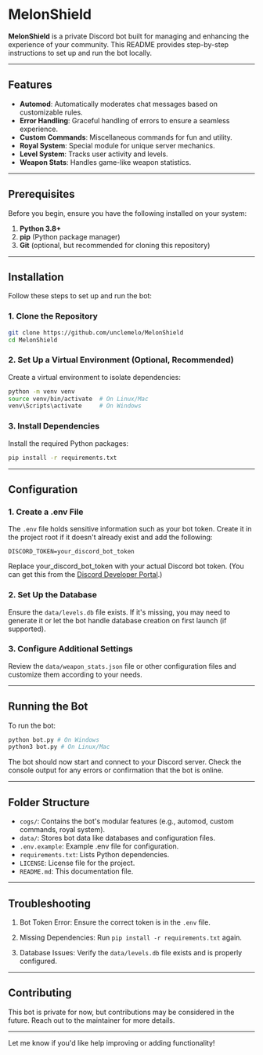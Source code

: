 # MelonShield

**MelonShield** is a private Discord bot built for managing and enhancing the experience of your community. This README provides step-by-step instructions to set up and run the bot locally.

---

## Features

- **Automod**: Automatically moderates chat messages based on customizable rules.
- **Error Handling**: Graceful handling of errors to ensure a seamless experience.
- **Custom Commands**: Miscellaneous commands for fun and utility.
- **Royal System**: Special module for unique server mechanics.
- **Level System**: Tracks user activity and levels.
- **Weapon Stats**: Handles game-like weapon statistics.

---

## Prerequisites

Before you begin, ensure you have the following installed on your system:

1. **Python 3.8+**
2. **pip** (Python package manager)
3. **Git** (optional, but recommended for cloning this repository)

---

## Installation

Follow these steps to set up and run the bot:

### 1. Clone the Repository

```bash
git clone https://github.com/unclemelo/MelonShield
cd MelonShield
```

### 2. Set Up a Virtual Environment (Optional, Recommended)

Create a virtual environment to isolate dependencies:

```bash
python -m venv venv
source venv/bin/activate  # On Linux/Mac
venv\Scripts\activate     # On Windows
```

### 3. Install Dependencies

Install the required Python packages:

```bash
pip install -r requirements.txt
```

---

## Configuration

### 1. Create a .env File

The `.env` file holds sensitive information such as your bot token. Create it in the project root if it doesn't already exist and add the following:

```env
DISCORD_TOKEN=your_discord_bot_token
```

Replace your_discord_bot_token with your actual Discord bot token. (You can get this from the [Discord Developer Portal](https://discord.com/developers/docs/intro).)

### 2. Set Up the Database

Ensure the `data/levels.db` file exists. If it's missing, you may need to generate it or let the bot handle database creation on first launch (if supported).

### 3. Configure Additional Settings

Review the `data/weapon_stats.json` file or other configuration files and customize them according to your needs.

---

## Running the Bot

To run the bot:

```bash
python bot.py # On Windows
python3 bot.py # On Linux/Mac
```

The bot should now start and connect to your Discord server. Check the console output for any errors or confirmation that the bot is online.

---

## Folder Structure

- `cogs/`: Contains the bot's modular features (e.g., automod, custom commands, royal system).
- `data/`: Stores bot data like databases and configuration files.
- `.env.example`: Example .env file for configuration.
- `requirements.txt`: Lists Python dependencies.
- `LICENSE`: License file for the project.
- `README.md`: This documentation file.

---

## Troubleshooting

1. Bot Token Error: Ensure the correct token is in the `.env` file.

2. Missing Dependencies: Run `pip install -r requirements.txt` again.

3. Database Issues: Verify the `data/levels.db` file exists and is properly configured.

---

## Contributing

This bot is private for now, but contributions may be considered in the future. Reach out to the maintainer for more details.

---

Let me know if you'd like help improving or adding functionality!

